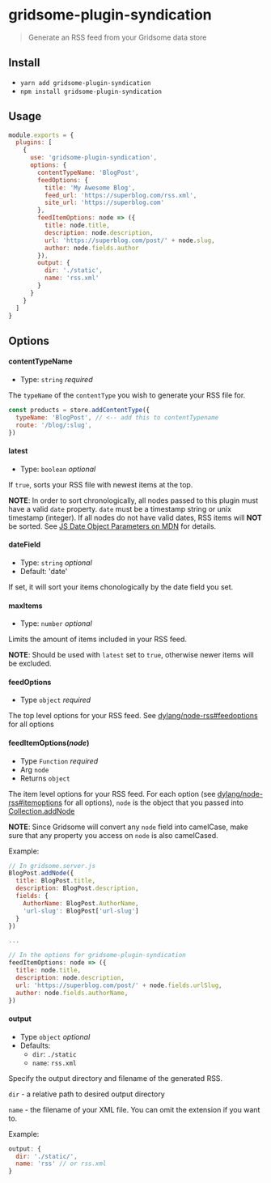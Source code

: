 # gridsome-plugin-syndication

> Generate an RSS feed from your Gridsome data store

## Install
- `yarn add gridsome-plugin-syndication`
- `npm install gridsome-plugin-syndication`

## Usage

```js
module.exports = {
  plugins: [
    {
      use: 'gridsome-plugin-syndication',
      options: {
        contentTypeName: 'BlogPost',
        feedOptions: {
          title: 'My Awesome Blog',
          feed_url: 'https://superblog.com/rss.xml',
          site_url: 'https://superblog.com'
        },
        feedItemOptions: node => ({
          title: node.title,
          description: node.description,
          url: 'https://superblog.com/post/' + node.slug,
          author: node.fields.author
        }),
        output: {
          dir: './static',
          name: 'rss.xml'
        }
      }
    }
  ]
}
```

## Options

#### contentTypeName
- Type: `string` *required*

The `typeName` of the `contentType` you wish to generate your RSS file for.

```js
const products = store.addContentType({
  typeName: 'BlogPost', // <-- add this to contentTypename
  route: '/blog/:slug',
})
```

#### latest
- Type: `boolean` *optional*

If `true`, sorts your RSS file with newest items at the top.

**NOTE**: In order to sort chronologically, all nodes passed to this plugin must have a valid `date` property. `date` must be a timestamp string or unix timestamp (integer). If all nodes do not have valid dates, RSS items will **NOT** be sorted. See [JS Date Object Parameters on MDN](https://developer.mozilla.org/en-US/docs/Web/JavaScript/Reference/Global_Objects/Date#Parameters) for details.

#### dateField
- Type: `string` *optional*
- Default: 'date'

If set, it will sort your items chonologically by the date field you set.

#### maxItems
- Type: `number` *optional*

Limits the amount of items included in your RSS feed.

**NOTE**: Should be used with `latest` set to  `true`, otherwise newer items will be excluded.

#### feedOptions
- Type `object` *required*

The top level options for your RSS feed. See [dylang/node-rss#feedoptions](https://github.com/dylang/node-rss#feedoptions) for all options

#### feedItemOptions(*node*)
- Type `Function` *required*
- Arg `node`
- Returns `object`

The item level options for your RSS feed.
For each option (see [dylang/node-rss#itemoptions](https://github.com/dylang/node-rss#itemoptions) for all options), `node` is the object that you passed into [Collection.addNode](https://gridsome.org/docs/data-store-api#collectionaddnodeoptions)

**NOTE**: Since Gridsome will convert any `node` field into camelCase, make sure that any property you access on `node` is also camelCased.

Example:
```js
// In gridsome.server.js
BlogPost.addNode({
  title: BlogPost.title,
  description: BlogPost.description,
  fields: {
    AuthorName: BlogPost.AuthorName,
    'url-slug': BlogPost['url-slug']
  }
})

...

// In the options for gridsome-plugin-syndication
feedItemOptions: node => ({
  title: node.title,
  description: node.description,
  url: 'https://superblog.com/post/' + node.fields.urlSlug,
  author: node.fields.authorName,
})
```

#### output
- Type `object` *optional*
- Defaults:
  - `dir`: `./static`
  - `name`: `rss.xml`

Specify the output directory and filename of the generated RSS.

`dir` - a relative path to desired output directory

`name` - the filename of your XML file. You can omit the extension if you want to.

Example:
```js
output: {
  dir: './static/',
  name: 'rss' // or rss.xml
}
```
